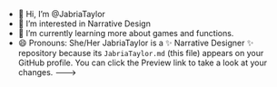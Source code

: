 - 👋 Hi, I’m @JabriaTaylor
- 👀 I’m interested in Narrative Design
- 🌱 I’m currently learning more about games and functions.
- 😄 Pronouns: She/Her
JabriaTaylor is a ✨ Narrative Designer ✨ repository because its `JabriaTaylor.md` (this file) appears on your GitHub profile.
You can click the Preview link to take a look at your changes.
--->
